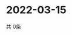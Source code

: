 # 2022-03-15
  共 0条

  <!-- BEGIN -->
  <!-- 最后更新时间Tue Mar 15 2022 02:07:33 GMT+0000 (Coordinated Universal Time) -->
  
  <!-- END -->
  
  